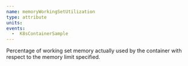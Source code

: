 ```yaml
---
name: memoryWorkingSetUtilization
type: attribute
units:
events:
  -  K8sContainerSample
---
```


Percentage of working set memory actually used by the container with respect to the memory limit specified.